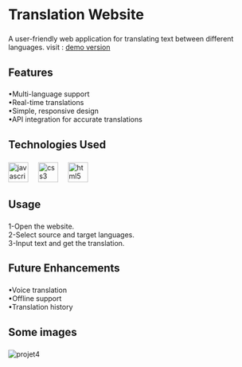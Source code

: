 <h1 align="left">Translation Website</h1>

###

<p align="left">
  A user-friendly web application for translating text between different languages. 
  visit : <a href="https://anisfed.github.io/Translate/" target="_blank"> demo version</a>
</p>

###

<h2 align="left">Features</h2>

###

<p align="left">•Multi-language support<br>•Real-time translations<br>•Simple, responsive design<br>•API integration for accurate translations</p>

###

<h2 align="left">Technologies Used</h2>

###

<div align="left">
  <img src="https://cdn.jsdelivr.net/gh/devicons/devicon/icons/javascript/javascript-original.svg" height="40" alt="javascript logo"  />
  <img width="12" />
  <img src="https://cdn.jsdelivr.net/gh/devicons/devicon/icons/css3/css3-original.svg" height="40" alt="css3 logo"  />
  <img width="12" />
  <img src="https://cdn.jsdelivr.net/gh/devicons/devicon/icons/html5/html5-original.svg" height="40" alt="html5 logo"  />
</div>

###

<h2 align="left">Usage</h2>

###

<p align="left">1-Open the website.<br>2-Select source and target languages.<br>3-Input text and get the translation.</p>

###

<h2 align="left">Future Enhancements</h2>

###

<p align="left">•Voice translation<br>•Offline support<br>•Translation history</p>

###

<h2 align="left">Some images</h2>

###
 
![projet4](https://github.com/user-attachments/assets/b03c4928-a7c1-4bcc-b351-71faaa2bca4d)
